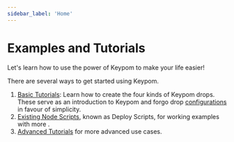 ```yaml
---
sidebar_label: 'Home'
---
```

# Examples and Tutorials
Let's learn how to use the power of Keypom to make your life easier!

There are several ways to get started using Keypom.  

1) [Basic Tutorials](Basics/simple-drops.md): Learn how to create the four kinds of Keypom drops. These serve as an introduction to Keypom and forgo drop [configurations](../Concepts/Keypom%20Protocol/Github%20Readme/Types%20of%20Drops/customization-homepage.md) in favour of simplicity.    
2) [Existing Node Scripts](getting-started.md#deploy-scripts), known as Deploy Scripts, for working examples with more .  
3) [Advanced Tutorials](../Advanced/ticketing/concept.md) for more advanced use cases.  